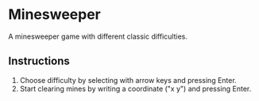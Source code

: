# Minesweeper
A minesweeper game with different classic difficulties. 

## Instructions
1. Choose difficulty by selecting with arrow keys and pressing Enter.
2. Start clearing mines by writing a coordinate ("x y") and pressing Enter.
